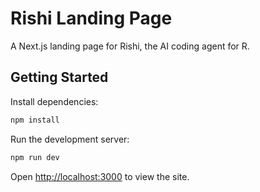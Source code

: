 # Rishi Landing Page

A Next.js landing page for Rishi, the AI coding agent for R.

## Getting Started

Install dependencies:

```bash
npm install
```

Run the development server:

```bash
npm run dev
```

Open [http://localhost:3000](http://localhost:3000) to view the site.